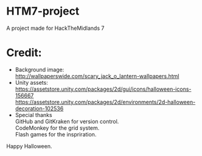 # HTM7-project
A project made for HackTheMidlands 7

# Credit:

- Background image: <br>
http://wallpaperswide.com/scary_jack_o_lantern-wallpapers.html <br>
- Unity assets: <br>
https://assetstore.unity.com/packages/2d/gui/icons/halloween-icons-156667 <br>
https://assetstore.unity.com/packages/2d/environments/2d-halloween-decoration-102536 <br>
- Special thanks <br>
GitHub and GitKraken for version control. <br>
CodeMonkey for the grid system. <br>
Flash games for the inspriration. <br>

Happy Halloween.
